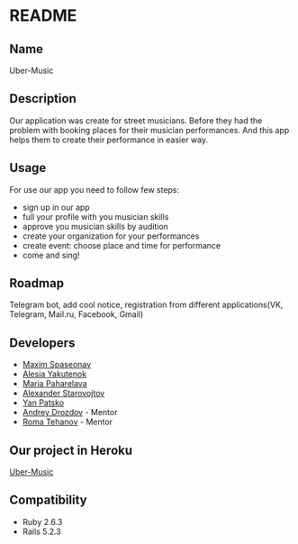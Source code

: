 # README

## Name

Uber-Music

## Description

Our application was create for street musicians. Before they had the problem with booking places for their musician performances.
And this app helps them to create their performance in easier way.

## Usage

For use our app you need to follow few steps:
- sign up in our app
- full your profile with you musician skills
- approve you musician skills by audition
- create your organization for your performances
- create event: choose place and time for performance
- come and sing!

## Roadmap

Telegram bot, add cool notice, registration from different applications(VK, Telegram, Mail.ru, Facebook, Gmail)

## Developers

- [Maxim Spaseonav](https://github.com/Maxxx911)
- [Alesia Yakutenok](https://github.com/als6k)
- [Maria Paharelava](https://github.com/MariaPaharelava)
- [Alexander Starovojtov](https://github.com/AS-AlStar)
- [Yan Patsko](https://github.com/YanFym)
- [Andrey Drozdov](https://github.com/andreydro) - Mentor
- [Roma Tehanov](https://github.com/longbeardmen) - Mentor


## Our project in Heroku
[Uber-Music](https://fierce-plateau-39575.herokuapp.com/)


## Compatibility
- Ruby 2.6.3
- Rails 5.2.3